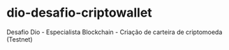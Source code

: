 # dio-desafio-criptowallet
Desafio Dio - Especialista Blockchain - Criação de carteira de criptomoeda (Testnet)
